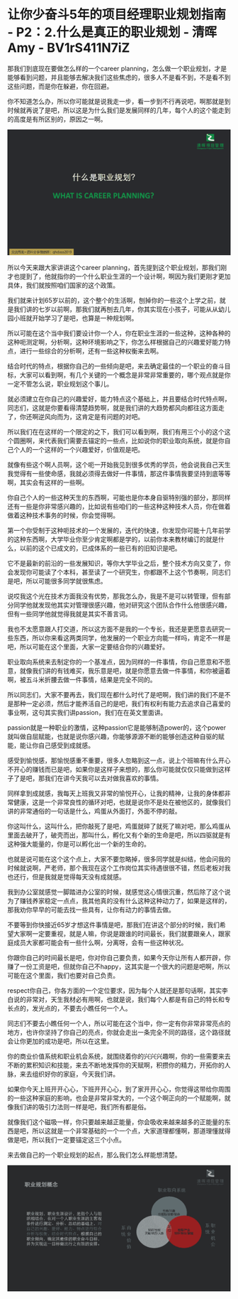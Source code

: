 # 让你少奋斗5年的项目经理职业规划指南 - P2：2.什么是真正的职业规划 - 清晖Amy - BV1rS411N7iZ

那我们到底现在要做怎么样的一个career planning，怎么做一个职业规划，才是能够看到问题，并且能够去解决我们这些焦虑的，很多人不是看不到，不是看不到这些问题，而是你在躲避，你在回避。

你不知道怎么办，所以你可能就是说我走一步，看一步到不行再说吧，啊那就是到时候就再说了是吧，所以这是为什么我们是发展同样的几年，每个人的这个能走到的高度是有所区别的，原因之一啊。



![](img/1ab22ec3309343fa1df9efaf5f65b8fa_1.png)

所以今天来跟大家讲讲这个career planning，首先提到这个职业规划，那我们刚才也提到了，他就指你的一个什么职业生涯的一个设计啊，啊因为我们更刚才更加具体，我们就按照咱们国家的这个政策。

我们就来计划65岁以前的，这个整个的生活啊，刨掉你的一些这个上学之前，就是我们讲的七岁以前啊，那我们就再刨去几年，你其实现在小孩子，可能从从幼儿园小班就开始学习了是吧，也算是一种规划啊。

所以可能在这个当中我们要设计你一个人，你在职业生涯的一些这种，这种各种的这种呃测定啊，分析啊，这种环境影响之下，你怎么样根据自己的兴趣爱好能力特点，进行一些综合的分析啊，还有一些这种权衡来去啊。

结合时代的特点，根据你自己的一些倾向是吧，来去确定最佳的一个职业的奋斗目标，大家可以看到啊，有几个关键的一个概念是非常非常重要的，哪个观点就是你一定不管怎么说，职业规划这个事儿。

就必须建立在你自己的兴趣爱好，能力特点这个基础上，并且要结合时代特点啊，同志们，这就是你要看得清楚趋势啊，就是我们讲的大趋势都风向都往这方面走了，你还啊逆风向而为，这肯定是有问题的对吧。

所以我们在在这样的一个限定的之下，我们可以看到啊，我们有用三个小的这个这个圆圈啊，来代表我们需要去锚定的一些点，比如说你的职业取向系统，就是你自己个人的一个这样的一个兴趣爱好，价值观是吧。

就像有些这个啊人员啊，这个呃一开始我见到很多优秀的学员，他会说我自己天生我觉得有一些使命感，我就必须得去做好一件事情，那这件事情我要坚持到底等等啊，其实会有这样的一些啊。

你自己个人的一些这种天生的东西啊，可能也是你本身自驱特别强的部分，那同样还有一些是你非常感兴趣的，比如说有些咱们的一些这种这种技术人员，你在做着做着这种技术事务的时候，你会觉得啊。

第一个你受制于这种呃技术的一个发展的，迭代的快速，你发现你可能十几年前学的这种东西啊，大学毕业你至少肯定啊都是学的，以前你本来教材编订的就是什么，以前的这个已成文的，已成体系的一些已有的旧知识是吧。

它不是最新的前沿的一些发展知识，等你大学毕业之后，整个技术方向又变了，你会发现你可能读了个本科，甚至读了一个研究生，你都跟不上这个节奏啊，同志们是吧，所以可能很多同学就很焦虑。

说哎我这个光在技术方面我没有优势，那我怎么办，我是不是可以转管理，但有部分同学他就发现他其实对管理很感兴趣，他对研究这个团队合作什么他很感兴趣，但有一些同学他就觉得我就是其实不善言词。

我也不太愿意跟人打交道，所以这方面不是我的一个专长，我还是更愿意去研究一些东西，所以你来看这两类同学，他发展的一个职业方向能一样吗，肯定不一样是吧，所以可能在这个里面，大家一定要结合你的兴趣爱好。

职业取向系统来去制定你的一个基准点，因为同样的一件事情，你自己愿意和不愿意，就像我们讲的有钱难买，我乐意是吧，就是你愿意去做一件事情，和你被逼着啊，被五斗米折腰去做一件事情，结果是完全不同的。

所以同志们，大家不要再去，我们现在都什么时代了是吧啊，我们讲的我们不是不是那种一定必须，然后才能养活自己的是吧，我们有权利有能力去追求自己喜爱的事业啊，这句其实我们讲passion，我们在在英文里面讲。

passion就是一种职业的激情，这种passion它是能够制造power的，这个power就叫做自屈赋能，也就是说你感兴趣，你能够源源不断的能够创造这种自驱的赋能，能让你自己感受到成就感。

感受到愉悦感，那愉悦感重不重要，很多人忽略到这一点，说上个班嘛有什么开心不开心的赚钱而已是吧，如果你是这样子来想的，那么你可能就仅仅只能做到这样子了是吧，那我们在讲今天我可以去对做我喜欢的事情。

同样拿到成就感，我每天上班我又非常的愉悦开心，让我的精神，让我的身体都非常健康，这是一个非常良性的循环对吧，也就是说你不是处在被他区的，就像我们讲的非常通俗的一句话是什么，鸡蛋从外面打，外面不停的敲。

你这叫什么，这叫什么，把你敲死了是吧，鸡蛋就碎了就死了嘛对吧，那么鸡蛋从里面去破开了，破壳而出，那叫什么，孵化又有个新的生命是吧，所以四驱就是有这种强大能量的，你是可以孵化出一个新的生命的。

也就是说可能在这个这个点上，大家不要忽略掉，很多同学就是纠结，他会问我的时候就说啊，严老师，那个我现在这个工作岗位其实待遇很很不错，然后老板对我也还行，但是我就是觉得每天没有成就感。

我到办公室就感觉一脚踏进办公室的时候，就感觉这心情很沉重，然后除了这个说为了赚钱养家稳定一点点，我其他真的没有什么这种这种动力了，如果是这样的，那我劝你早早的可能去找一些具有，让你有动力的事情去做。

不要等到你快接近65岁才想这件事情是吧，那我们在讲这个部分的时候，我们希望大家啊一定要重视，就是人嘛，你说是跟谁的时间最长，我们就要跟亲人，跟家庭成员大家都可能会有一些什么啊，分离呀，会有一些这种状况。

你跟你自己的时间最长是吧，你对你自己要负责，如果今天你让所有人都开辟，你赚了一份工资是吧，但就你自己不happy，这其实是一个很大的问题是吧啊，所以可能在这个里面，我们也要对自己负责。

respect你自己，你各方面的一个定位要求，因为每个人就还是那句话啊，其实李白说的非常对，天生我材必有用啊，也就是说，我们每个人都是有自己的特长和专长点的，发光点的，不要去小瞧任何一个人。

同志们不要去小瞧任何一个人，所以可能在这个当中，你一定有你非常非常亮点的地方，也许你坚持了你自己的亮点，你就会走出一条完全不同的路径，这个路径就会让你更加的成功是吧，所以在这里。

你的商业价值系统和职业机会系统，就围绕着你的兴兴兴趣啊，你的一些需要来去不断的累积知识和技能，来去不断地发挥你的天赋啊，积攒你的精力，开拓你的人脉，来去组织好你的家庭，今天我们讲。

如果你今天上班开开心心，下班开开心心，到了家开开心心，你觉得这带给你周围的一些这种家庭的影响，也会是非常非常大的，一个这个啊正向的一个赋能啊，就像我们讲的吸引力法则一样是吧，我们所有都是俗。

就像我们这个磁吸一样，你只要越来越正能量，你会吸收来越来越多的正能量的东西是吧，所以这就是一个非常基础的一个一个点，大家道理都懂啊，那道理懂就得做是吧，所以我们一定要锚定这三个小点。

来去做自己的一个职业规划的起点，那么我们怎么样能想清楚。

![](img/1ab22ec3309343fa1df9efaf5f65b8fa_3.png)